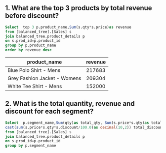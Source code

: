 ## 1. What are the top 3 products by total revenue before discount?

```sql
Select  top 3 p.product_name,Sum(s.qty*s.price)as revenue
from [balanced_tree].[Sales] s
join balanced_tree.product_details p
on s.prod_id=p.product_id
group by p.product_name
order by revenue desc
```
| product_name                    | revenue |
|--------------------------------|---------|
| Blue Polo Shirt - Mens         | 217683  |
| Grey Fashion Jacket - Womens   | 209304  |
| White Tee Shirt - Mens         | 152000  |

## 2. What is the total quantity, revenue and discount for each segment?
``` sql
Select  p.segment_name,Sum(qty)as total_qty, Sum(s.price*s.qty)as total_revenue,
cast(sum(s.price*s.qty*s.discount/100.0)as decimal(10,2)) total_discount
from [balanced_tree].[Sales] s
join balanced_tree.product_details p
on s.prod_id=p.product_id
group by p.segment_name

```

